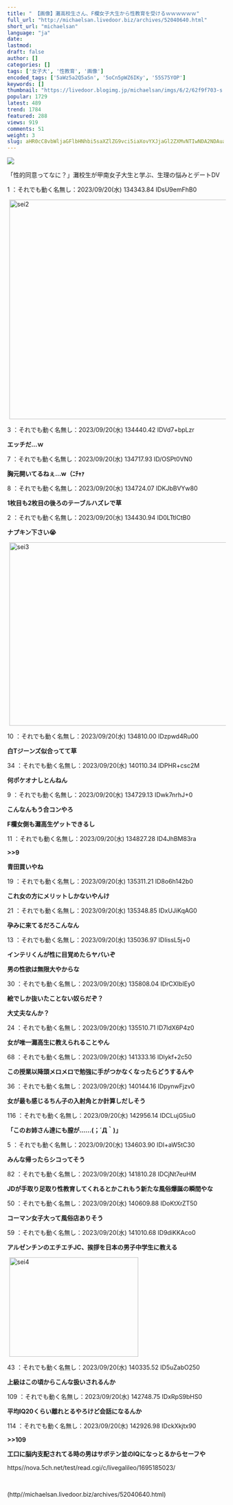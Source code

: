 ```yaml
---
title: " 【画像】灘高校生さん、F欄女子大生から性教育を受けるｗｗｗｗｗｗ"
full_url: "http://michaelsan.livedoor.biz/archives/52040640.html"
short_url: "michaelsan"
language: "ja"
date: 
lastmod: 
draft: false
author: []
categories: []
tags: ['女子大', '性教育', '画像']
encoded_tags: ['5aWz5a2Q5aSn', '5oCn5pWZ6IKy', '55S75YOP']
keywords: []
thumbnail: "https://livedoor.blogimg.jp/michaelsan/imgs/6/2/62f9f703-s.jpg"
popular: 1729
latest: 489
trend: 1784
featured: 288
views: 919
comments: 51
weight: 3
slug: aHR0cC8vbWljaGFlbHNhbi5saXZlZG9vci5iaXovYXJjaGl2ZXMvNTIwNDA2NDAuaHRtbA==
---
```


![](https://livedoor.blogimg.jp/michaelsan/imgs/6/2/62f9f703-s.jpg)

<div><p>「性的同意ってなに？」灘校生が甲南女子大生と学ぶ、生理の悩みとデートDV</p><p>1 ：それでも動く名無し：2023/09/20(水) 134343.84 IDsU9emFhB0</p><a href='https//livedoor.blogimg.jp/michaelsan/imgs/a/4/a49635e6.jpg' title='sei2' target='_blank'><img src='https//livedoor.blogimg.jp/michaelsan/imgs/a/4/a49635e6-s.jpg' width='680' height='510' border='0' alt='sei2' hspace='5' class='pict'></a><p>3 ：それでも動く名無し：2023/09/20(水) 134440.42 IDVd7+bpLzr</p><p><b><p></p></b></p><p><b><p>エッチだ…ｗ </p></b>7 ：それでも動く名無し：2023/09/20(水) 134717.93 ID/OSPt0VN0</p><p><b><p></p></b></p><p><b><p>胸元開いてるねぇ…w（ﾆﾁｬｧ </p></b>8 ：それでも動く名無し：2023/09/20(水) 134724.07 IDKJbBVYw80</p><p><b><p></p></b></p><p><b><p>1枚目も2枚目の後ろのテーブルハズレで草 </p></b>2 ：それでも動く名無し：2023/09/20(水) 134430.94 ID0LTtlCtB0</p><p><b><p></p></b></p><p><b><p>ナプキン下さい😭 </p></b></p><img src='https//livedoor.blogimg.jp/michaelsan/imgs/9/d/9de5cc15.jpg' width='639' height='426' border='0' alt='sei3' hspace='5' class='pict'><p>10 ：それでも動く名無し：2023/09/20(水) 134810.00 IDzpwd4Ru00</p><p><b><p></p></b></p><p><b><p>白Tジーンズ似合ってて草 </p></b>34 ：それでも動く名無し：2023/09/20(水) 140110.34 IDPHR+csc2M</p><p><b><p></p></b></p><p><b><p>何ポケオナしとんねん </p></b>9 ：それでも動く名無し：2023/09/20(水) 134729.13 IDwk7nrhJ+0</p><p><b><p></p></b></p><p><b><p></p></b></p><p><b><p>こんなんもう合コンやろ</p></b></p><p><b><p></p></b></p><p><b><p>F欄女側も灘高生ゲットできるし </p></b></p><p>11 ：それでも動く名無し：2023/09/20(水) 134827.28 ID4JhBM83ra</p><p><b><p></p></b></p><p><b><p>>>9</p></b></p><p><b><p></p></b></p><p><b><p>青田買いやね </p></b>19 ：それでも動く名無し：2023/09/20(水) 135311.21 ID8o6h142b0</p><p><b><p></p></b></p><p><b><p>これ女の方にメリットしかないやんけ </p></b>21 ：それでも動く名無し：2023/09/20(水) 135348.85 IDxUJiKqAG0</p><p><b><p></p></b></p><p><b><p>孕みに来てるだろこんなん </p></b>13 ：それでも動く名無し：2023/09/20(水) 135036.97 IDIissL5j+0</p><p><b><p></p></b></p><p><b><p>インテリくんが性に目覚めたらヤバいぞ</p></b></p><p><b><p></p></b></p><p><b><p>男の性欲は無限大やからな </p></b>30 ：それでも動く名無し：2023/09/20(水) 135808.04 IDrCXIbIEy0</p><p><b><p></p></b></p><p><b><p>絵でしか抜いたことない奴らだぞ？</p></b></p><p><b><p></p></b></p><p><b><p>大丈夫なんか？ </p></b>24 ：それでも動く名無し：2023/09/20(水) 135510.71 ID7ldX6P4z0</p><p><b><p></p></b></p><p><b><p></p></b></p><p><b><p>女が唯一灘高生に教えられることやん </p></b></p><p>68 ：それでも動く名無し：2023/09/20(水) 141333.16 IDlykf+2c50</p><p><b><p></p></b></p><p><b><p>この授業以降頭メロメロで勉強に手がつかなくなったらどうするんや </p></b>36 ：それでも動く名無し：2023/09/20(水) 140144.16 IDpynwFjzv0</p><p><b><p></p></b></p><p><b><p>女が最も感じるちん子の入射角とか計算しだしそう </p></b>116 ：それでも動く名無し：2023/09/20(水) 142956.14 IDCLujG5iu0</p><p><b><p></p></b></p><p><b><p>「このお姉さん達にも膣が……(；´Д｀)」 </p></b>5 ：それでも動く名無し：2023/09/20(水) 134603.90 IDI+aW5tC30</p><p><b><p></p></b></p><p><b><p>みんな帰ったらシコってそう </p></b>82 ：それでも動く名無し：2023/09/20(水) 141810.28 IDCjNt7euHM</p><p><p></p></p><p><p><b>JDが手取り足取り性教育してくれるとかこれもう新たな風俗爆誕の瞬間やな </b></p>50 ：それでも動く名無し：2023/09/20(水) 140609.88 IDoKtXrZT50</p><p><b><p></p></b></p><p><b><p>コーマン女子大って風俗店ありそう </p></b>59 ：それでも動く名無し：2023/09/20(水) 141010.68 ID9diKKAco0</p><p><b><p></p></b></p><b><p>アルゼンチンのエチエチJC、挨拶を日本の男子中学生に教える</p></b><img src='https//livedoor.blogimg.jp/michaelsan/imgs/e/8/e8609426.jpg' width='300' height='231' border='0' alt='sei4' hspace='5' class='pict'><p>43 ：それでも動く名無し：2023/09/20(水) 140335.52 ID5uZabO250</p><p><b><p></p></b></p><p><b><p>上級はこの頃からこんな扱いされるんか </p></b>109 ：それでも動く名無し：2023/09/20(水) 142748.75 IDxRpS9bHS0</p><p><p><b></b></p></p><p><p><b>平均IQ20くらい離れとるやろけど会話になるんか </b></p><p></p>114 ：それでも動く名無し：2023/09/20(水) 142926.98 IDckXkjtx90</p><p><b><p></p></b></p><p><b><p>>>109</p></b></p><p><b><p></p></b></p><p><b><p>工口に脳内支配されてる時の男はサボテン並のIQになっとるからセーフや </p></b>https//nova.5ch.net/test/read.cgi/c/livegalileo/1695185023/</p><br clear='all'> <p id='a6850dc6aefc0d5bbff2bea180d92d89'> </p> <p id='a6850dc6aefc0d5bbff2bea180d92d89'> </p> <p class='alistcloud-container-6795'></p> </div>

(http//michaelsan.livedoor.biz/archives/52040640.html)

